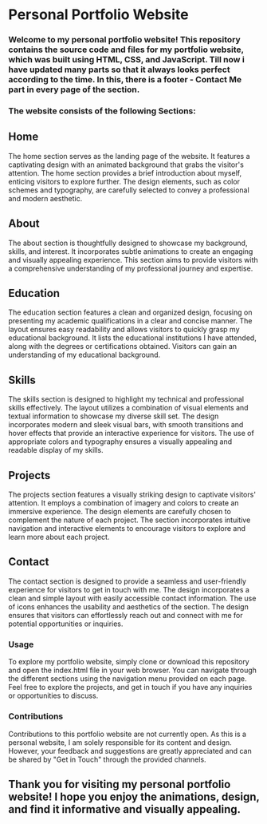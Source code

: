 # Personal Portfolio Website

### Welcome to my personal portfolio website! This repository contains the source code and files for my portfolio website, which was built using HTML, CSS, and JavaScript. Till now i have updated many parts so that it always looks perfect according to the time. In this, there is a footer - Contact Me part in every page of the section. 

### The website consists of the following **Sections**:

## Home
The home section serves as the landing page of the website. It features a captivating design with an animated background that grabs the visitor's attention. The home section provides a brief introduction about myself, enticing visitors to explore further. The design elements, such as color schemes and typography, are carefully selected to convey a professional and modern aesthetic.

## About
The about section is thoughtfully designed to showcase my background, skills, and interest. It incorporates subtle animations to create an engaging and visually appealing experience. This section aims to provide visitors with a comprehensive understanding of my professional journey and expertise.

## Education
The education section features a clean and organized design, focusing on presenting my academic qualifications in a clear and concise manner. The layout ensures easy readability and allows visitors to quickly grasp my educational background. It lists the educational institutions I have attended, along with the degrees or certifications obtained. Visitors can gain an understanding of my educational background.

## Skills
The skills section is designed to highlight my technical and professional skills effectively. The layout utilizes a combination of visual elements and textual information to showcase my diverse skill set. The design incorporates modern and sleek visual bars, with smooth transitions and hover effects that provide an interactive experience for visitors. The use of appropriate colors and typography ensures a visually appealing and readable display of my skills.

## Projects
The projects section features a visually striking design to captivate visitors' attention. It employs a combination of imagery and colors to create an immersive experience. The design elements are carefully chosen to complement the nature of each project. The section incorporates intuitive navigation and interactive elements to encourage visitors to explore and learn more about each project.

## Contact
The contact section is designed to provide a seamless and user-friendly experience for visitors to get in touch with me. The design incorporates a clean and simple layout with easily accessible contact information. The use of icons enhances the usability and aesthetics of the section. The design ensures that visitors can effortlessly reach out and connect with me for potential opportunities or inquiries.

### Usage
To explore my portfolio website, simply clone or download this repository and open the index.html file in your web browser. You can navigate through the different sections using the navigation menu provided on each page. Feel free to explore the projects, and get in touch if you have any inquiries or opportunities to discuss.

### Contributions
Contributions to this portfolio website are not currently open. As this is a personal website, I am solely responsible for its content and design. However, your feedback and suggestions are greatly appreciated and can be shared by "Get in Touch" through the provided channels.

## Thank you for visiting my personal portfolio website! I hope you enjoy the animations, design, and find it informative and visually appealing.
